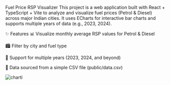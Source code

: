 Fuel Price RSP Visualizer
This project is a web application built with React + TypeScript + Vite to analyze and visualize fuel prices (Petrol & Diesel) across major Indian cities.
It uses ECharts for interactive bar charts and supports multiple years of data (e.g., 2023, 2024).

✨ Features
📊 Visualize monthly average RSP values for Petrol & Diesel

🏙️ Filter by city and fuel type

📅 Support for multiple years (2023, 2024, and beyond)

📂 Data sourced from a simple CSV file (public/data.csv)


![charti](https://github.com/user-attachments/assets/8539ad5d-5842-4edc-977d-4da157f13ac7)

